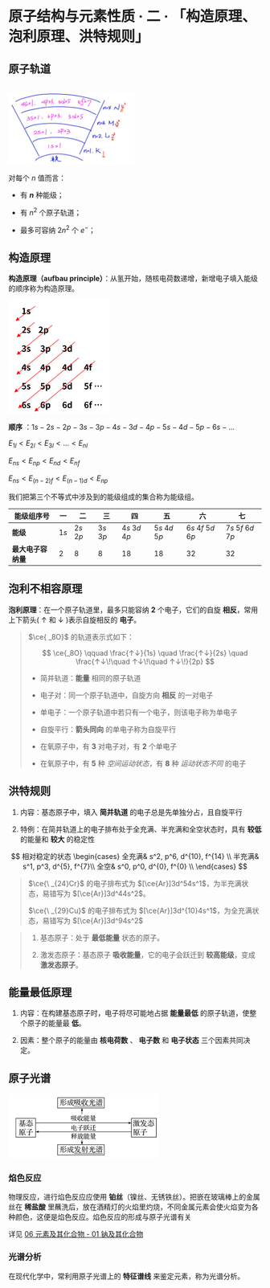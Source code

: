 # 原子结构与元素性质 · 二 · 「构造原理、泡利原理、洪特规则」

## 原子轨道

<br />
<img title="" src="./images/2.1.png" style="width:250px;" />

对每个 $n$ 值而言：

- 有 **$n$** 种能级；

- 有 $n^2$ 个原子轨道；

- 最多可容纳 $2n^2$ 个 $e^-$；

## 构造原理

**构造原理（aufbau principle）**：从氢开始，随核电荷数递增，新增电子填入能级的顺序称为构造原理。

<img title="" src="./images/2.2.png" style="width:200px" />

**顺序** ：$1s - 2s - 2p - 3s -  3p - 4s - 3d - 4p - 5s - 4d - 5p - 6s - \dots$

${\displaystyle E_{1l}<E_{2l}<E_{3l}<...<E_{nl}}$

${\displaystyle E_{ns}<E_{np}<E_{nd}<E_{nf}}$

${\displaystyle E_{ns}<E_{(n-2)f}<E_{(n-1)d}<E_{np}}$

我们把第三个不等式中涉及到的能级组成的集合称为能级组。

| 能级组序号       | 一   | 二     | 三     | 四        | 五        | 六           | 七           |
| ----------- | --- | ----- | ----- | -------- | -------- | ----------- | ----------- |
| **能级**     | $1s$  | $2s$ $2p$ | $3s$ $3p$ | $4s$ $3d$ $4p$ | $5s$ $4d$ $5p$ | $6s$ $4f$ $5d$ $6p$ | $7s$ $5f$ $6d$ $7p$ |
| **最大电子容纳量** | $2$  | $8$     | $8$     | $18$       | $18$       | $32$          | $32$          |

## 泡利不相容原理

**泡利原理**：在一个原子轨道里，最多只能容纳 **2** 个电子，它们的自旋 **相反**，常用上下箭头( $\uparrow$ 和 $\downarrow$ )表示自旋相反的 **电子**。

> $\ce{ _8O}$ 的轨道表示式如下：
>  
> $$
> \ce{_8O} \qquad \frac{↑↓}{1s} \quad \frac{↑↓}{2s} \quad \frac{↑↓\!\quad ↑↓\!\quad ↑↓\!}{2p}
> $$
> 
> - 简并轨道：**能量** 相同的原子轨道
> 
> - 电子对：同一个原子轨道中，自旋方向 **相反** 的一对电子
> 
> - 单电子：一个原子轨道中若只有一个电子，则该电子称为单电子
> 
> - 自旋平行：**箭头同向** 的单电子称为自旋平行
> 
> - 在氧原子中，有 **3** 对电子对，有 **2** 个单电子
> 
> - 在氧原子中，有 **5** 种 *空间运动状态*，有 **8** 种 *运动状态不同* 的电子

## 洪特规则

1. 内容：基态原子中，填入 **简并轨道** 的电子总是先单独分占，且自旋平行

2. 特例：在简并轨道上的电子排布处于全充满、半充满和全空状态时，具有 **较低** 的能量和 **较大** 的稳定性

$$
相对稳定的状态   \begin{cases}
全充满& s^2, p^6, d^{10}, f^{14} \\
半充满& s^1, p^3, d^{5}, f^{7}\\
全空& s^0, p^0, d^{0}, f^{0} \\
\end{cases}
$$

> $\ce{\ _{24}Cr}$ 的电子排布式为 $[\ce{Ar}]3d^54s^1$，为半充满状态，易错写为 $[\ce{Ar}]3d^44s^2$。
>
> $\ce{\ _{29}Cu}$ 的电子排布式为 $[\ce{Ar}]3d^{10}4s^1$，为全充满状态，易错写为 $[\ce{Ar}]3d^94s^2$

> 1. 基态原子：处于 **最低能量** 状态的原子。
> 
> 2. 激发态原子：基态原子 **吸收能量**，它的电子会跃迁到 **较高能级**，变成 **激发态原子**。

## 能量最低原理

1. 内容：在构建基态原子时，电子将尽可能地占据 **能量最低** 的原子轨道，使整个原子的能量最 **低**。

2. 因素：整个原子的能量由 **核电荷数** 、 **电子数** 和 **电子状态** 三个因素共同决定。

## 原子光谱

<img title="" src="./images/2.4.png" style="width:300px">

### 焰色反应

物理反应，进行焰色反应应使用 **铂丝**（镍丝、无锈铁丝）。把嵌在玻璃棒上的金属丝在 **稀盐酸** 里蘸洗后，放在酒精灯的火焰里灼烧，不同金属元素会使火焰变为各种颜色，这便是焰色反应。焰色反应的形成与原子光谱有关

详见 [06 元素及其化合物 - 01 钠及其化合物](../06%20元素及其化合物/01%20钠及其化合物.md)

### 光谱分析

在现代化学中，常利用原子光谱上的 **特征谱线** 来鉴定元素，称为光谱分析。
